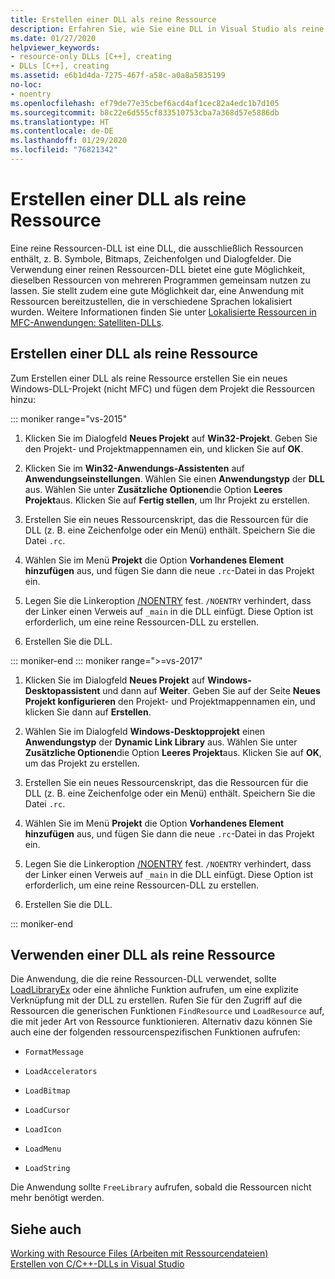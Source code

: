 ```yaml
---
title: Erstellen einer DLL als reine Ressource
description: Erfahren Sie, wie Sie eine DLL in Visual Studio als reine Ressource erstellen.
ms.date: 01/27/2020
helpviewer_keywords:
- resource-only DLLs [C++], creating
- DLLs [C++], creating
ms.assetid: e6b1d4da-7275-467f-a58c-a0a8a5835199
no-loc:
- noentry
ms.openlocfilehash: ef79de77e35cbef6acd4af1cec82a4edc1b7d105
ms.sourcegitcommit: b8c22e6d555cf833510753cba7a368d57e5886db
ms.translationtype: HT
ms.contentlocale: de-DE
ms.lasthandoff: 01/29/2020
ms.locfileid: "76821342"
---
```

# <a name="creating-a-resource-only-dll"></a>Erstellen einer DLL als reine Ressource

Eine reine Ressourcen-DLL ist eine DLL, die ausschließlich Ressourcen enthält, z. B. Symbole, Bitmaps, Zeichenfolgen und Dialogfelder. Die Verwendung einer reinen Ressourcen-DLL bietet eine gute Möglichkeit, dieselben Ressourcen von mehreren Programmen gemeinsam nutzen zu lassen. Sie stellt zudem eine gute Möglichkeit dar, eine Anwendung mit Ressourcen bereitzustellen, die in verschiedene Sprachen lokalisiert wurden. Weitere Informationen finden Sie unter [Lokalisierte Ressourcen in MFC-Anwendungen: Satelliten-DLLs](localized-resources-in-mfc-applications-satellite-dlls.md).

## <a name="create-a-resource-only-dll"></a>Erstellen einer DLL als reine Ressource

Zum Erstellen einer DLL als reine Ressource erstellen Sie ein neues Windows-DLL-Projekt (nicht MFC) und fügen dem Projekt die Ressourcen hinzu:

::: moniker range="vs-2015"

1. Klicken Sie im Dialogfeld **Neues Projekt** auf **Win32-Projekt**. Geben Sie den Projekt- und Projektmappennamen ein, und klicken Sie auf **OK**.

1. Klicken Sie im **Win32-Anwendungs-Assistenten** auf **Anwendungseinstellungen**. Wählen Sie einen **Anwendungstyp** der **DLL** aus. Wählen Sie unter **Zusätzliche Optionen**die Option **Leeres Projekt**aus. Klicken Sie auf **Fertig stellen**, um Ihr Projekt zu erstellen.

1. Erstellen Sie ein neues Ressourcenskript, das die Ressourcen für die DLL (z. B. eine Zeichenfolge oder ein Menü) enthält. Speichern Sie die Datei `.rc`.

1. Wählen Sie im Menü **Projekt** die Option **Vorhandenes Element hinzufügen** aus, und fügen Sie dann die neue `.rc`-Datei in das Projekt ein.

1. Legen Sie die Linkeroption [/NOENTRY](reference/noentry-no-entry-point.md) fest. `/NOENTRY` verhindert, dass der Linker einen Verweis auf `_main` in die DLL einfügt. Diese Option ist erforderlich, um eine reine Ressourcen-DLL zu erstellen.

1. Erstellen Sie die DLL.

::: moniker-end
::: moniker range=">=vs-2017"

1. Klicken Sie im Dialogfeld **Neues Projekt** auf **Windows-Desktopassistent** und dann auf **Weiter**. Geben Sie auf der Seite **Neues Projekt konfigurieren** den Projekt- und Projektmappennamen ein, und klicken Sie dann auf **Erstellen**.

1. Wählen Sie im Dialogfeld **Windows-Desktopprojekt** einen **Anwendungstyp** der **Dynamic Link Library** aus. Wählen Sie unter **Zusätzliche Optionen**die Option **Leeres Projekt**aus. Klicken Sie auf **OK**, um das Projekt zu erstellen.

1. Erstellen Sie ein neues Ressourcenskript, das die Ressourcen für die DLL (z. B. eine Zeichenfolge oder ein Menü) enthält. Speichern Sie die Datei `.rc`.

1. Wählen Sie im Menü **Projekt** die Option **Vorhandenes Element hinzufügen** aus, und fügen Sie dann die neue `.rc`-Datei in das Projekt ein.

1. Legen Sie die Linkeroption [/NOENTRY](reference/noentry-no-entry-point.md) fest. `/NOENTRY` verhindert, dass der Linker einen Verweis auf `_main` in die DLL einfügt. Diese Option ist erforderlich, um eine reine Ressourcen-DLL zu erstellen.

1. Erstellen Sie die DLL.

::: moniker-end

## <a name="use-a-resource-only-dll"></a>Verwenden einer DLL als reine Ressource

Die Anwendung, die die reine Ressourcen-DLL verwendet, sollte [LoadLibraryEx](loadlibrary-and-afxloadlibrary.md) oder eine ähnliche Funktion aufrufen, um eine explizite Verknüpfung mit der DLL zu erstellen. Rufen Sie für den Zugriff auf die Ressourcen die generischen Funktionen `FindResource` und `LoadResource` auf, die mit jeder Art von Ressource funktionieren. Alternativ dazu können Sie auch eine der folgenden ressourcenspezifischen Funktionen aufrufen:

- `FormatMessage`

- `LoadAccelerators`

- `LoadBitmap`

- `LoadCursor`

- `LoadIcon`

- `LoadMenu`

- `LoadString`

Die Anwendung sollte `FreeLibrary` aufrufen, sobald die Ressourcen nicht mehr benötigt werden.

## <a name="see-also"></a>Siehe auch

[Working with Resource Files (Arbeiten mit Ressourcendateien)](../windows/working-with-resource-files.md)\
[Erstellen von C/C++-DLLs in Visual Studio](dlls-in-visual-cpp.md)
